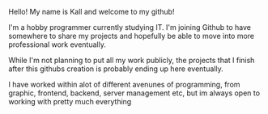 Hello! My name is Kall and welcome to my github!

I'm a hobby programmer currently studying IT. I'm joining Github to have somewhere to share my projects and hopefully be able to move into more professional work eventually.

While I'm not planning to put all my work publicly, the projects that I finish after this githubs creation is probably ending up here eventually.

I have worked within alot of different avenunes of programming, from graphic, frontend, backend, server management etc, but im always open to working with pretty much everything
